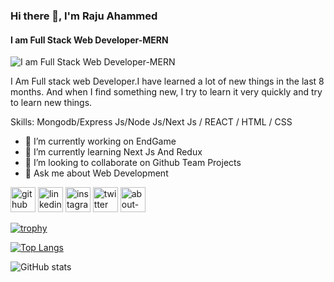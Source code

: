 ### Hi there 👋, I'm Raju Ahammed
#### I am Full Stack Web Developer-MERN
![I am Full Stack Web Developer-MERN](https://media.licdn.com/dms/image/D5616AQF7PEWNLdrvHQ/profile-displaybackgroundimage-shrink_350_1400/0/1692886612943?e=1698278400&v=beta&t=J3Y5KrtRFT_pmfMFG9wZ3n3LfEDLxYzo7iPNvj0OEq4)

I Am Full stack web Developer.I have learned a lot of new things in the last 8 months. And when I find something new, I try to learn it very quickly and try to learn new things.

Skills: Mongodb/Express Js/Node Js/Next Js / REACT  / HTML / CSS

- 🔭 I’m currently working on EndGame 
- 🌱 I’m currently learning Next Js And Redux 
- 👯 I’m looking to collaborate on Github Team Projects 
- 💬 Ask me about Web Development 


[<img src='https://cdn.jsdelivr.net/npm/simple-icons@3.0.1/icons/github.svg' alt='github' height='40'>](https://github.com/https://github.com/raju720190r)  [<img src='https://cdn.jsdelivr.net/npm/simple-icons@3.0.1/icons/linkedin.svg' alt='linkedin' height='40'>](https://www.linkedin.com/in/https://www.linkedin.com/in/md-raju-ahammed-199226211//)  [<img src='https://cdn.jsdelivr.net/npm/simple-icons@3.0.1/icons/instagram.svg' alt='instagram' height='40'>](https://www.instagram.com/https://www.instagram.com/raju420r//)  [<img src='https://cdn.jsdelivr.net/npm/simple-icons@3.0.1/icons/twitter.svg' alt='twitter' height='40'>](https://twitter.com/https://twitter.com/raju720190r)  [<img src='https://cdn.jsdelivr.net/npm/simple-icons@3.0.1/icons/about-dot-me.svg' alt='about-dot-me' height='40'>](https://raju-ahammed.web.app/)  

[![trophy](https://github-profile-trophy.vercel.app/?username=https://github.com/raju720190r)](https://github.com/ryo-ma/github-profile-trophy)

[![Top Langs](https://github-readme-stats.vercel.app/api/top-langs/?username=https://github.com/raju720190r)](https://github.com/anuraghazra/github-readme-stats)

![GitHub stats](https://github-readme-stats.vercel.app/api?username=https://github.com/raju720190r&show_icons=true)  

